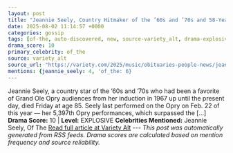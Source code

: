 ```yaml
---
layout: post
title: "Jeannie Seely, Country Hitmaker of the ’60s and ’70s and 58-Year Mainstay of the Grand Ole Opry, Dies at 85"
date: 2025-08-02 11:14:57 +0000
categories: gossip
tags: [of-the, auto-discovered, new, source-variety_alt, drama-explosive]
drama_score: 10
primary_celebrity: of_the
source: variety_alt
source_url: "https://variety.com/2025/music/obituaries-people-news/jeannie-seely-dead-country-star-grand-ole-opry-member-1236477139/"
mentions: {jeannie_seely: 4, 'of_the: 6}
---
```


Jeannie Seely, a country star of the ’60s and ’70s who had been a favorite of Grand Ole Opry audiences from her induction in 1967 up until the present day, died Friday at age 85. Seely last performed on the Opry on Feb. 22 of this year — her 5,397th Opry performances, which surpassed the […] **Drama Score:** 10 | **Level:** EXPLOSIVE **Celebrities Mentioned:** Jeannie Seely, Of The [Read full article at Variety Alt](https://variety.com/2025/music/obituaries-people-news/jeannie-seely-dead-country-star-grand-ole-opry-member-1236477139/) --- *This post was automatically generated from RSS feeds. Drama scores are calculated based on mention frequency and source reliability.*